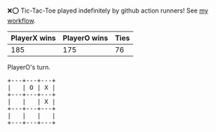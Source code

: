 :x::o: Tic-Tac-Toe played indefinitely by github action runners! See [my workflow](.github/workflows/play.yaml).

|PlayerX wins|PlayerO wins|Ties|
|-|-|-|
|185|175|76|

PlayerO's turn.

<pre>
+---+---+---+
|   | O | X |
+---+---+---+
|   |   | X |
+---+---+---+
|   |   |   |
+---+---+---+
</pre>